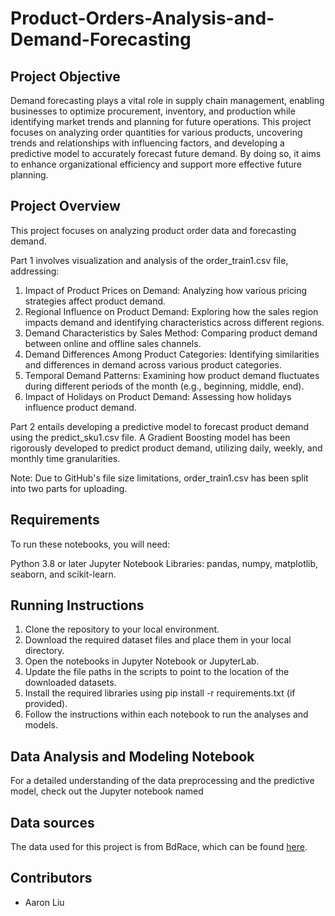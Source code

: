 # Product-Orders-Analysis-and-Demand-Forecasting

## Project Objective
Demand forecasting plays a vital role in supply chain management, enabling businesses to optimize procurement, inventory, and production while identifying market trends and planning for future operations. This project focuses on analyzing order quantities for various products, uncovering trends and relationships with influencing factors, and developing a predictive model to accurately forecast future demand. By doing so, it aims to enhance organizational efficiency and support more effective future planning.

## Project Overview
This project focuses on analyzing product order data and forecasting demand.

Part 1 involves visualization and analysis of the order_train1.csv file, addressing:
1. Impact of Product Prices on Demand: Analyzing how various pricing strategies affect product demand.
2. Regional Influence on Product Demand: Exploring how the sales region impacts demand and identifying characteristics across different regions.
3. Demand Characteristics by Sales Method: Comparing product demand between online and offline sales channels.
4. Demand Differences Among Product Categories: Identifying similarities and differences in demand across various product categories.
5. Temporal Demand Patterns: Examining how product demand fluctuates during different periods of the month (e.g., beginning, middle, end).
6. Impact of Holidays on Product Demand: Assessing how holidays influence product demand.

Part 2 entails developing a predictive model to forecast product demand using the predict_sku1.csv file. A Gradient Boosting model has been rigorously developed to predict product demand, utilizing daily, weekly, and monthly time granularities.

Note: Due to GitHub's file size limitations, order_train1.csv has been split into two parts for uploading.

## Requirements

To run these notebooks, you will need:

Python 3.8 or later
Jupyter Notebook
Libraries: pandas, numpy, matplotlib, seaborn, and scikit-learn.

## Running Instructions

1. Clone the repository to your local environment.
2. Download the required dataset files and place them in your local directory.
3. Open the notebooks in Jupyter Notebook or JupyterLab.
4. Update the file paths in the scripts to point to the location of the downloaded datasets.
5. Install the required libraries using pip install -r requirements.txt (if provided).
6. Follow the instructions within each notebook to run the analyses and models.

## Data Analysis and Modeling Notebook
For a detailed understanding of the data preprocessing and the predictive model, check out the Jupyter notebook named 

## Data sources

The data used for this project is from BdRace, which can be found [here]([https://agriculture.canada.ca/en/market-information-system/rp/index%2Deng.cfm?action=ePR&R=243&PDCTC=#clfinput_err](https://www.tipdm.org:10010/#/competition/1620719578957127680/introduce)). 

## Contributors
- Aaron Liu
